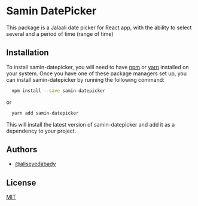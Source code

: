 # Samin DatePicker

This package is a Jalaali date picker for React app, with the ability to select several and a period of time (range of time)

## Installation

To install samin-datepicker, you will need to have [npm](https://npmjs.com) or [yarn](https://yarnpkg.com) installed on your system. Once you have one of these package managers set up, you can install samin-datepicker by running the following command:

```bash
  npm install --save samin-datepicker
```

or

```bash
  yarn add samin-datepicker
```

This will install the latest version of samin-datepicker and add it as a dependency to your project.

## Authors

- [@aliseyedabady](https://github.com/aliseyedabady)

## License

[MIT](https://choosealicense.com/licenses/mit/)
